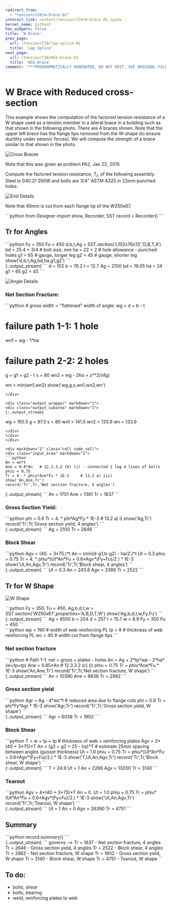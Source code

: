 ```yaml
---
redirect_from:
  - "tension/t20/w-brace-01"
interact_link: content/tension/T20/W-brace-01.ipynb
kernel_name: python3
has_widgets: false
title: 'W Brace'
prev_page:
  url: /tension/T10/lap-splice-01
  title: 'Lap Splice'
next_page:
  url: /tension/T30/HSS-brace-01
  title: 'HSS Brace'
comment: "***PROGRAMMATICALLY GENERATED, DO NOT EDIT. SEE ORIGINAL FILES IN /content***"
---
```


# W Brace with Reduced cross-section

This example shows the computation of the factored tension resistance of a W shape used as a tension
member in a lateral brace in a building such as that shown in the following photo.  There are 4 braces
shown.  Note that the upper left brace has the flange tips removed from the W-shape (to ensure 
ductility under seismic forces).  We will compute the strength of a brace similar to that shown
in the photo.

![Cross Braces](images/DSC6443-small.jpg)

Note that this was given as problem PA2, Jan 22, 2015.

Compute the factored tension resistance, $T_r$, of the following assembly.  Steel is G40.21 350W and bolts
are 3/4" ASTM A325 in 22mm punched holes.

![End Details](images/brace1.svg)

Note that 40mm is cut from each flange tip of the W250x67.

<div markdown="1" class="cell code_cell">
<div class="input_area" markdown="1">
```python
from Designer import show, Recorder, SST
record = Recorder()
```
</div>

</div>

## Tr for Angles

<div markdown="1" class="cell code_cell">
<div class="input_area" markdown="1">
```python
Fy = 350
Fu = 450
d,b,t,Ag = SST.section('L102x76x13','D,B,T,A')
bd = 25.4 * 3/4   # bolt size, mm
ha = 22 + 2  # hole allowance  - punched holes
g1 = 65      # gauge, longer leg
g2 = 45      # gauge, shorter leg
show('d,b,t,Ag,bd,ha,g1,g2')
```
</div>

<div class="output_wrapper" markdown="1">
<div class="output_subarea" markdown="1">
{:.output_stream}
```
d  = 102
b  = 76.2
t  = 12.7
Ag = 2100
bd = 19.05
ha = 24
g1 = 65
g2 = 45
```
</div>
</div>
</div>

![Angle Details](images/angle.svg)

### Net Section Fracture:

<div markdown="1" class="cell code_cell">
<div class="input_area" markdown="1">
```python
# gross width = "flattened" width of angle:
wg = d + b - t

# failure path 1-1: 1 hole
wn1 = wg - 1*ha

# failure path 2-2: 2 holes
g = g1 + g2 - t
s = 80
wn2 = wg - 2*ha + s**2/(4*g)

wn = min(wn1,wn2)
show('wg,g,s,wn1,wn2,wn')
```
</div>

<div class="output_wrapper" markdown="1">
<div class="output_subarea" markdown="1">
{:.output_stream}
```
wg  = 165.5
g   = 97.3
s   = 80
wn1 = 141.5
wn2 = 133.9
wn  = 133.9
```
</div>
</div>
</div>

<div markdown="1" class="cell code_cell">
<div class="input_area" markdown="1">
```python
An = wn*t
Ane = 0.8*An   # 12.3.3.2 (b) (i) - connected 1 leg 4 lines of bolts
phiu = 0.75
Tr = 4. * phiu*Ane*Fu * 1E-3     # 13.2 a) iii)
show('An,Ane,Tr')
record('Tr',Tr,'Net section fracture, 4 angles')
```
</div>

<div class="output_wrapper" markdown="1">
<div class="output_subarea" markdown="1">
{:.output_stream}
```
An  = 1701
Ane = 1361
Tr  = 1837
```
</div>
</div>
</div>

### Gross Section Yield:

<div markdown="1" class="cell code_cell">
<div class="input_area" markdown="1">
```python
phi = 0.9
Tr = 4. * phi*Ag*Fy * 1E-3    # 13.2 a) i)
show('Ag,Tr')
record('Tr',Tr,'Gross section yield, 4 angles')
```
</div>

<div class="output_wrapper" markdown="1">
<div class="output_subarea" markdown="1">
{:.output_stream}
```
Ag = 2100
Tr = 2646
```
</div>
</div>
</div>

### Block Shear

<div markdown="1" class="cell code_cell">
<div class="input_area" markdown="1">
```python
Agv = (40. + 3*75.)*t
An = (min(d-g1,b-g2) - ha/2.)*t
Ut = 0.3
phiu = 0.75
Tr = 4. * phiu*(Ut*An*Fu + 0.6*Agv*(Fy+Fu)/2.) * 1E-3
show('Ut,An,Agv,Tr')
record('Tr',Tr,'Block shear, 4 angles')
```
</div>

<div class="output_wrapper" markdown="1">
<div class="output_subarea" markdown="1">
{:.output_stream}
```
Ut  = 0.3
An  = 243.8
Agv = 3366
Tr  = 2522
```
</div>
</div>
</div>

## Tr for W Shape

![W Shape](images/w.svg)

<div markdown="1" class="cell code_cell">
<div class="input_area" markdown="1">
```python
Fy = 350.
Fu = 450.
Ag,b,d,t,w = SST.section('W250x67',properties='A,B,D,T,W')
show('Ag,b,d,t,w,Fy,Fu')
```
</div>

<div class="output_wrapper" markdown="1">
<div class="output_subarea" markdown="1">
{:.output_stream}
```
Ag = 8550
b  = 204
d  = 257
t  = 15.7
w  = 8.9
Fy = 350
Fu = 450
```
</div>
</div>
</div>

<div markdown="1" class="cell code_cell">
<div class="input_area" markdown="1">
```python
wp = 190   # width of web reinforcing PL
tp = 8     # thickness of web reinforcing PL
wc = 40    # width cut from flange tips
```
</div>

</div>

### Net section fracture

<div markdown="1" class="cell code_cell">
<div class="input_area" markdown="1">
```python
# Path 1-1: net = gross  +  plates  -  holes
An = Ag  +  2*tp*wp   -  2*ha*(w+tp+tp)
Ane = 0.85*An    # 12.3.3.2 (c) (i)
phiu = 0.75
Tr = phiu*Ane*Fu * 1E-3
show('An,Ane,Tr')
record('Tr',Tr,'Net section fracture, W shape')
```
</div>

<div class="output_wrapper" markdown="1">
<div class="output_subarea" markdown="1">
{:.output_stream}
```
An  = 10390
Ane = 8836
Tr  = 2982
```
</div>
</div>
</div>

### Gross section yield

<div markdown="1" class="cell code_cell">
<div class="input_area" markdown="1">
```python
Agr = Ag - 4*wc*t   # reduced area due to flange cuts
phi = 0.9
Tr = phi*Fy*Agr * 1E-3
show('Agr,Tr')
record('Tr',Tr,'Gross section yield, W shape')
```
</div>

<div class="output_wrapper" markdown="1">
<div class="output_subarea" markdown="1">
{:.output_stream}
```
Agr = 6038
Tr  = 1902
```
</div>
</div>
</div>

### Block Shear

<div markdown="1" class="cell code_cell">
<div class="input_area" markdown="1">
```python
T = w + tp + tp          # thickness of web + reinforcing plates
Agv = 2*(40 + 3*75)*T
An = (g2 + g2 + 25 - ha)*T   # estimate 25mm spacing between angles (gusset thickness)
Ut = 1.0
phiu = 0.75
Tr = phiu*(Ut*An*Fu + 0.6*Agv*(Fy+Fu)/2.) * 1E-3
show('T,Ut,An,Agv,Tr')
record('Tr',Tr,'Block shear, W shape')
```
</div>

<div class="output_wrapper" markdown="1">
<div class="output_subarea" markdown="1">
{:.output_stream}
```
T   = 24.9
Ut  = 1
An  = 2266
Agv = 13200
Tr  = 3140
```
</div>
</div>
</div>

### Tearout

<div markdown="1" class="cell code_cell">
<div class="input_area" markdown="1">
```python
Agv = 4*(40 + 3*75)*T
An = 0.
Ut = 1.0
phiu = 0.75
Tr = phiu*(Ut*An*Fu + 0.6*Agv*(Fy+Fu)/2.) * 1E-3
show('Ut,An,Agv,Tr')
record('Tr',Tr,'Tearout, W shape')
```
</div>

<div class="output_wrapper" markdown="1">
<div class="output_subarea" markdown="1">
{:.output_stream}
```
Ut  = 1
An  = 0
Agv = 26390
Tr  = 4751
```
</div>
</div>
</div>

## Summary

<div markdown="1" class="cell code_cell">
<div class="input_area" markdown="1">
```python
record.summary()
```
</div>

<div class="output_wrapper" markdown="1">
<div class="output_subarea" markdown="1">
{:.output_stream}
```
governs --> Tr = 1837    - Net section fracture, 4 angles
            Tr = 2646    - Gross section yield, 4 angles 
            Tr = 2522    - Block shear, 4 angles         
            Tr = 2982    - Net section fracture, W shape 
            Tr = 1902    - Gross section yield, W shape  
            Tr = 3140    - Block shear, W shape          
            Tr = 4751    - Tearout, W shape              
```
</div>
</div>
</div>

## To do:

- bolts, shear
- bolts, bearing
- weld, reinforcing plates to web
